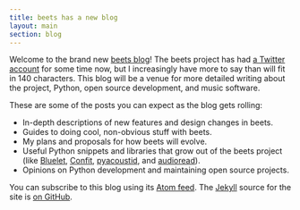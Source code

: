 ```yaml
---
title: beets has a new blog
layout: main
section: blog
---
```

Welcome to the brand new [beets blog][]! The beets project has had [a Twitter account][b33ts] for some time now, but I increasingly have more to say than will fit in 140 characters. This blog will be a venue for more detailed writing about the project, Python, open source development, and music software.

These are some of the posts you can expect as the blog gets rolling:

* In-depth descriptions of new features and design changes in beets.
* Guides to doing cool, non-obvious stuff with beets.
* My plans and proposals for how beets will evolve.
* Useful Python snippets and libraries that grow out of the beets project (like [Bluelet][], [Confit][], [pyacoustid][], and [audioread][]).
* Opinions on Python development and maintaining open source projects.

[bluelet]: https://github.com/sampsyo/bluelet
[confit]: https://github.com/sampsyo/confit
[pyacoustid]: https://github.com/sampsyo/pyacoustid
[audioread]: https://github.com/sampsyo/audioread

You can subscribe to this blog using its [Atom feed][atom]. The [Jekyll][]
source for the site is
[on GitHub](https://github.com/sampsyo/beets/tree/gh-pages).

[Jekyll]: http://jekyllrb.com/
[atom]: /blog/atom.xml
[b33ts]: http://twitter.com/b33ts
[beets blog]: {{site.url}}/blog/
